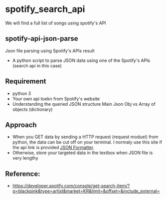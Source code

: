 # spotify_search_api
We will find  a full list of songs using spotify's API 


## spotify-api-json-parse
Json file parsing using Spotify's APIs result

- A python script to parse JSON data using one of the Spotify's APIs (search api in this case)

## Requirement
- python 3 
- Your own api toekn from Spotify's website
- Understanding the queried JSON structure Main Json Obj vs Array of objects (dictionary)

## Approach 
- When you GET data by sending a HTTP request (request moduel) from python, the data can be cut off on your terminal. I normaly use this site if the api link is provided [JSON Formatter](https://jsonformatter.org/json-pretty-print).
- Otherwise, store your targeted data in the textbox when JSON file is very lengthy

## Reference: 
- https://developer.spotify.com/console/get-search-item/?q=blackpink&type=artist&market=KR&limit=&offset=&include_external=
